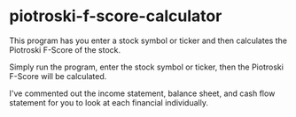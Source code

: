 # piotroski-f-score-calculator
This program has you enter a stock symbol or ticker and then calculates the Piotroski F-Score of the stock.

Simply run the program, enter the stock symbol or ticker, then the Piotroski F-Score will be calculated.

I've commented out the income statement, balance sheet, and cash flow statement for you to look at each financial individually.
